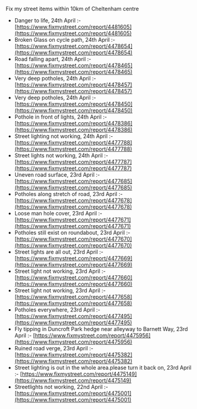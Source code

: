 Fix my street items within 10km of Cheltenham centre

<!-- fix_marker starts -->

- Danger to life, 24th April :- [https://www.fixmystreet.com/report/4481605](https://www.fixmystreet.com/report/4481605)
- Broken Glass on cycle path, 24th April :- [https://www.fixmystreet.com/report/4478654](https://www.fixmystreet.com/report/4478654)
- Road falling apart, 24th April :- [https://www.fixmystreet.com/report/4478465](https://www.fixmystreet.com/report/4478465)
- Very deep potholes, 24th April :- [https://www.fixmystreet.com/report/4478457](https://www.fixmystreet.com/report/4478457)
- Very deep potholes, 24th April :- [https://www.fixmystreet.com/report/4478450](https://www.fixmystreet.com/report/4478450)
- Pothole in front of lights, 24th April :- [https://www.fixmystreet.com/report/4478386](https://www.fixmystreet.com/report/4478386)
- Street lighting not working, 24th April :- [https://www.fixmystreet.com/report/4477788](https://www.fixmystreet.com/report/4477788)
- Street lights not working, 24th April :- [https://www.fixmystreet.com/report/4477787](https://www.fixmystreet.com/report/4477787)
- Uneven road surface, 23rd April :- [https://www.fixmystreet.com/report/4477685](https://www.fixmystreet.com/report/4477685)
- Potholes along stretch of road, 23rd April :- [https://www.fixmystreet.com/report/4477678](https://www.fixmystreet.com/report/4477678)
- Loose man hole cover, 23rd April :- [https://www.fixmystreet.com/report/4477671](https://www.fixmystreet.com/report/4477671)
- Potholes still exist on roundabout, 23rd April :- [https://www.fixmystreet.com/report/4477670](https://www.fixmystreet.com/report/4477670)
- Street lights are all out, 23rd April :- [https://www.fixmystreet.com/report/4477669](https://www.fixmystreet.com/report/4477669)
- Street light not working, 23rd April :- [https://www.fixmystreet.com/report/4477660](https://www.fixmystreet.com/report/4477660)
- Street light not working, 23rd April :- [https://www.fixmystreet.com/report/4477658](https://www.fixmystreet.com/report/4477658)
- Potholes everywhere, 23rd April :- [https://www.fixmystreet.com/report/4477495](https://www.fixmystreet.com/report/4477495)
- Fly tipping in Duncroft Park hedge near alleyway to Barnett Way, 23rd April :- [https://www.fixmystreet.com/report/4475956](https://www.fixmystreet.com/report/4475956)
- Ruined road verge, 23rd April :- [https://www.fixmystreet.com/report/4475382](https://www.fixmystreet.com/report/4475382)
- Street lighting is out in the whole area.please turn it back on, 23rd April :- [https://www.fixmystreet.com/report/4475149](https://www.fixmystreet.com/report/4475149)
- Streetlights not working, 22nd April :- [https://www.fixmystreet.com/report/4475001](https://www.fixmystreet.com/report/4475001)

<!-- fix_marker ends -->